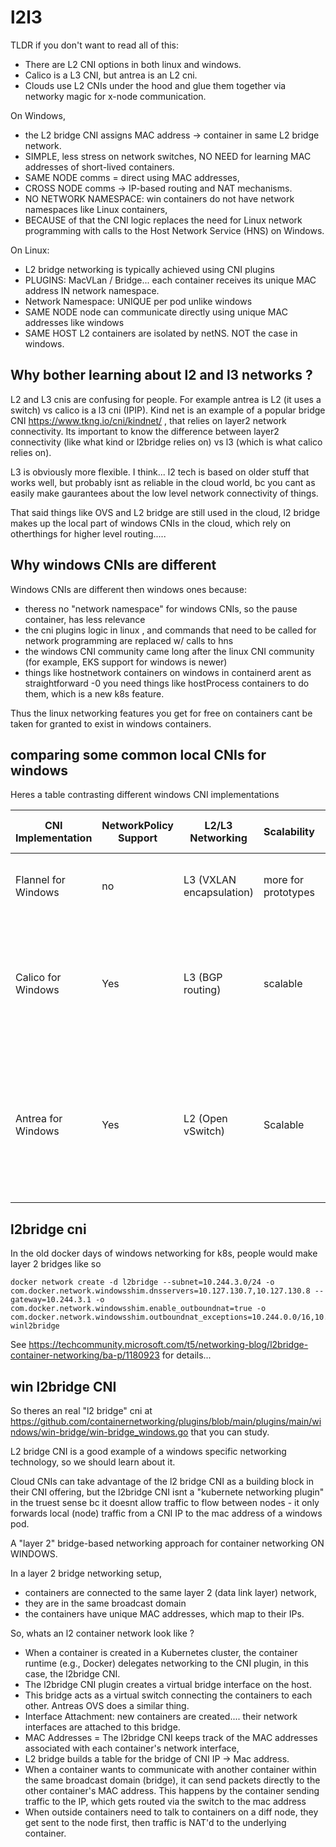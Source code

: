 # l2l3

TLDR if you don't want to read all of this:

- There are L2 CNI options in both linux and windows.
- Calico is a L3 CNI, but antrea is an L2 cni.
- Clouds use L2 CNIs under the hood and glue them together via networky magic for x-node communication. 

On Windows, 
- the L2 bridge CNI assigns MAC address -> container in same L2 bridge network.
- SIMPLE, less stress on network switches, NO NEED for learning MAC addresses of short-lived containers.
- SAME NODE comms = direct using MAC addresses,
- CROSS NODE comms -> IP-based routing and NAT mechanisms.
- NO NETWORK NAMESPACE: win containers do not have network namespaces like Linux containers,
- BECAUSE of that the CNI logic replaces the need for Linux network programming with calls to the Host Network Service (HNS) on Windows.

On Linux:
- L2 bridge networking is typically achieved using CNI plugins
- PLUGINS: MacVLan / Bridge... each container receives its unique MAC address IN network namespace.
- Network Namespace: UNIQUE per pod unlike windows
- SAME NODE node can communicate directly using unique MAC addresses like windows
- SAME HOST L2 containers are isolated by netNS.  NOT the case in windows.

## Why bother learning about l2 and l3 networks ?

L2 and L3 cnis are confusing for people.  For example antrea is L2 (it uses a switch) vs calico is a l3 cni (IPIP).
Kind net is an example of a popular bridge  CNI https://www.tkng.io/cni/kindnet/ , that relies on layer2 network connectivity.
Its important to know the difference between layer2 connectivity (like what kind or l2bridge relies on) vs l3 (which is what calico relies on).

L3 is obviously more flexible.  I think... l2 tech is based on older stuff that works well, but probably isnt as reliable in the cloud world, bc
you cant as easily make gaurantees about the low level network connectivity of things.

That said things like OVS and L2 bridge are still used in the cloud, l2 bridge makes up the local part of windows CNIs in the cloud, which rely on otherthings
for higher level routing..... 

## Why windows CNIs are different

Windows CNIs are different then windows ones because:
- theress no "network namespace" for windows CNIs, so the pause container, has less relevance
- the cni plugins logic in linux , and commands that need to be called for network programming are replaced w/ calls to hns
- the windows CNI community came long after the linux CNI community (for example, EKS support for windows is newer)
- things like hostnetwork containers on windows in containerd arent as straightforward -0 you need things like hostProcess containers to do them, which is a new k8s feature.

Thus the linux networking features you get for free on containers cant be taken for granted to exist in windows containers.

## comparing some common local CNIs for windows


Heres a table contrasting different windows CNI implementations

| CNI Implementation    | NetworkPolicy Support | L2/L3 Networking       | Scalability                               | Pod-to-Pod Encryption | Network Security | IPAM (IP Address Management)      | Additional Features                                       |
|-----------------------|----------------------|-------------------------|-------------------------------------------|----------------------|------------------|----------------------------------|-----------------------------------------------------------|
| Flannel for Windows   | no                  | L3 (VXLAN encapsulation)| more for prototypes         | No                   | Yes              | Various backends (e.g., etcd)     |   on-premises and cloud-based clusters,  multiple cloud providers .|
| Calico for Windows    | Yes                  | L3 (BGP routing)        | scalable          | No                   | Yes              | Automatic IPAM (IP Address Management) options | Support for IPv4 and IPv6 dual-stack networking, Network segmentation through BGP route propagation,  Networkpolicies,  |
| Antrea for Windows    | Yes                  | L2   (Open vSwitch)| Scalable  | No                   | Yes              | Yes+nsx integration              | Layer 2 and Layer 3 networking with Open vSwitch, Implements Network Policies for security and isolation, Offers Kubernetes native policy support  |
 
## l2bridge cni

In the old docker days of windows networking for k8s, people would make layer 2 bridges like so
```
docker network create -d l2bridge --subnet=10.244.3.0/24 -o com.docker.network.windowsshim.dnsservers=10.127.130.7,10.127.130.8 --gateway=10.244.3.1 -o com.docker.network.windowsshim.enable_outboundnat=true -o com.docker.network.windowsshim.outboundnat_exceptions=10.244.0.0/16,10.10.0.0/24,10.127.130.36/30 winl2bridge
```

See https://techcommunity.microsoft.com/t5/networking-blog/l2bridge-container-networking/ba-p/1180923 for details... 

##  win l2bridge CNI

So theres an real "l2 bridge" cni at https://github.com/containernetworking/plugins/blob/main/plugins/main/windows/win-bridge/win-bridge_windows.go that you can study.

L2 bridge CNI is a good example of a windows specific networking technology, so we should learn about it. 

Cloud CNIs can take advantage of the l2 bridge CNI as a building block in their CNI offering, but the l2bridge CNI isnt a "kubernete networking plugin" in the truest sense bc it
doesnt allow traffic to flow between nodes - it only forwards local (node) traffic from a CNI IP to the mac address of a windows pod. 

A "layer 2" bridge-based networking approach for container networking ON WINDOWS.

In a layer 2 bridge networking setup,
- containers are connected to the same layer 2 (data link layer) network,
- they are in the same broadcast domain
- the containers have unique MAC addresses, which map to their IPs.

So, whats an l2 container network look like ? 

- When a container is created in a Kubernetes cluster, the container runtime (e.g., Docker) delegates networking to the CNI plugin, in this case, the l2bridge CNI.
- The l2bridge CNI plugin creates a virtual bridge interface on the host.
- This bridge acts as a virtual switch connecting the containers to each other. Antreas OVS does a similar thing.
- Interface Attachment: new containers are created....  their network interfaces are attached to this bridge.
- MAC Addresses = The l2bridge CNI keeps track of the MAC addresses associated with each container's network interface,
- L2 bridge builds a table for the bridge of CNI IP -> Mac address. 
- When a container wants to communicate with another container within the same broadcast domain (bridge), it can send packets directly to the other container's MAC address.  This happens by the container
sending traffic to the IP, which gets routed via the switch to the mac address
- When outside containers need to talk to containers on a diff node, they get sent to the node first, then traffic is NAT'd to the underlying container.

